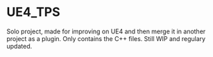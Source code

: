 # UE4_TPS
Solo project, made for improving on UE4 and then merge it in another project as a plugin.
Only contains the C++ files.
Still WIP and regulary updated.
